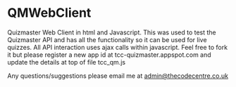 # QMWebClient
Quizmaster Web Client in html and Javascript.
This was used to test the Quizmaster API and has all the functionality so it can be used for live quizzes.
All API interaction uses ajax calls within javascript.
Feel free to fork it but please register a new app id at tcc-quizmaster.appspot.com and update the details at top of file tcc_qm.js

Any questions/suggestions please email me at admin@thecodecentre.co.uk

